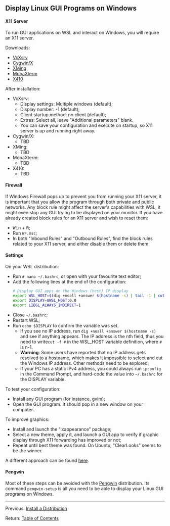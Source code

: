 ## Display Linux GUI Programs on Windows

#### X11 Server

To run GUI applications on WSL and interact on Windows, you will require an X11 server.

Downloads:
- [VcXsrv](https://sourceforge.net/projects/vcxsrv/)
- [Cygwin/X](https://x.cygwin.com/)
- [XMing](http://www.straightrunning.com/XmingNotes/)
- [MobaXterm](https://mobaxterm.mobatek.net/download.html)
- [X410](https://www.microsoft.com/store/apps/9nlp712zmn9q)

After installation:
- VcXsrv:
  - Display settings: Multiple windows (default);
  - Display number: -1 (default);
  - Client startup method: no client (default);
  - Extras: Select all, leave "Additional parameters" blank.
  - You can save your configuration and execute on startup, so X11 server is up and running right away.
- Cygwin/X:
  - TBD
- XMing:
  - TBD
- MobaXterm:
  - TBD
- X410:
  - TBD

#### Firewall

If Windows Firewall pops up to prevent you from running your X11 server, it is important that you allow the program through both private and public networks. Any block rule might affect the server's capabilities with WSL, it might even stop any GUI trying to be displayed on your monitor. If you have already created block rules for an X11 server and wish to reset them:
- <kbd>Win</kbd> + <kbd>R</kbd>;
- Run ```WF.msc```;
- In both "Inbound Rules" and "Outbound Rules", find the block rules related to your X11 server, and either disable them or delete them.

#### Settings

On your WSL distribution:
- Run ```# nano ~/.bashrc```, or open with your favourite text editor;
- Add the following lines at the end of the configuration:
  ```bash
  # Display GUI apps on the Windows (host) IP display
  export WSL_HOST=$(dig +noall +answer $(hostname -s) | tail -1 | cut -f 5)
  export DISPLAY=$WSL_HOST:0.0
  export LIBGL_ALWAYS_INDIRECT=1
  ```
- Close ```~/.bashrc```;
- Restart WSL;
- Run ```echo $DISPLAY``` to confirm the variable was set.
  - If you see no IP address, run ```dig +noall +answer $(hostname -s)``` and see if anything appears. The IP address is the nth field, thus you need to write```cut -f #``` in the WSL_HOST variable definition, where ```#``` is n-1.
  - **Warning**: Some users have reported that no IP address gets resolved to a hostname, which makes it impossible to select and cut the Windows IP address. Other methods need to be explored;
  - If your PC has a static IPv4 address, you could always run ```ipconfig``` in the Command Prompt, and hard-code the value into ```~/.bashrc``` for the DISPLAY variable.
  
To test your configuration:
- Install any GUI program (for instance, gvim);
- Open the GUI program. It should pop in a new window on your computer.

To improve graphics:
- Install and launch the "lxappearance" package;
- Select a new theme, apply it, and launch a GUI app to verify if graphic display through X11 forwarding has improved or not;
- Repeat until best theme was found. On Ubuntu, "ClearLooks" seems to be the winner.

A different approach can be found [here](https://github.com/Biswa96/WSLInstall/blob/master/docs/Install_Desktop_Environments.md).

#### Pengwin

Most of these steps can be avoided with the [Pengwin](https://www.microsoft.com/store/apps/9nv1gv1pxz6p) distribution. Its command ```pengwin-setup``` is all you need to be able to display your Linux GUI programs on Windows.

<hr>

Previous: [Install a Distribution](./DISTRO.MD)

Return: [Table of Contents](../README.MD#TOC)
